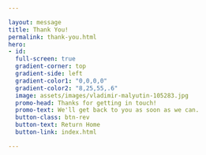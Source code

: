 ```yaml
---

layout: message
title: Thank You!
permalink: thank-you.html
hero:
- id:
  full-screen: true
  gradient-corner: top
  gradient-side: left
  gradient-color1: "0,0,0,0"
  gradient-color2: "8,25,55,.6"
  image: assets/images/vladimir-malyutin-105283.jpg
  promo-head: Thanks for getting in touch!
  promo-text: We'll get back to you as soon as we can.
  button-class: btn-rev
  button-text: Return Home
  button-link: index.html

---
```

